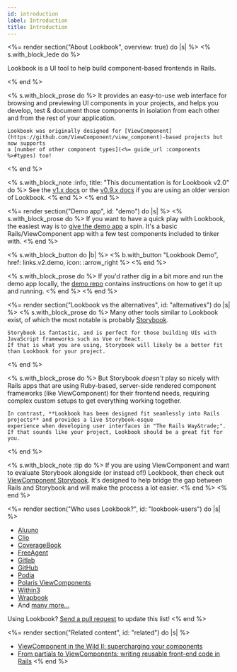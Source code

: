 ```yaml
---
id: introduction
label: Introduction
title: Introduction
---
```


<%= render section("About Lookbook", overview: true) do |s| %>
  <% s.with_block_lede do %>
    <p class="font-semibold">Lookbook is a UI tool to help build component-based frontends in Rails.</p>
  <% end %>

  <% s.with_block_prose do %>
    It provides an easy-to-use web interface for browsing and previewing UI components in your projects, and helps you develop, test & document those components in isolation from each other and from the rest of your application.

    Lookbook was originally designed for [ViewComponent](https://github.com/ViewComponent/view_component)-based projects but now supports
    a [number of other component types](<%= guide_url :components %>#types) too!
  <% end %>

  <% s.with_block_note :info, title: "This documentation is for Lookbook v2.0"  do %>
    See the [v1.x docs](https://lookbook.build) or the
    [v0.9.x docs](https://github.com/ViewComponent/lookbook/tree/0.9.x) if you are using an older version of Lookbook.
  <% end %>
<% end %>

<%= render section("Demo app", id: "demo") do |s| %>
  <% s.with_block_prose do %>
    If you want to have a quick play with Lookbook, the easiest way is to [give the demo app](<%= links.v2.demo %>) a spin.
    It's a basic Rails/ViewComponent app with a few test components included to tinker with.
  <% end %>

  <% s.with_block_button do |b| %>
    <% b.with_button "Lookbook Demo", href: links.v2.demo, icon: :arrow_right %>
  <% end %>

  <% s.with_block_prose do %>
    If you'd rather dig in a bit more and run the demo app locally, the [demo repo](<%= links.v2.demo_repo %>) contains instructions on how to get it up and running.
  <% end %>
<% end %>

<%= render section("Lookbook vs the alternatives", id: "alternatives") do |s| %>
  <% s.with_block_prose do %>
    Many other tools similar to Lookbook exist, of which the most notable is probably [Storybook](https://storybook.js.org/).

    Storybook is fantastic, and is perfect for those building UIs with JavaScript frameworks such as Vue or React.
    If that is what you are using, Storybook will likely be a better fit than Lookbook for your project.
  <% end %>

  <% s.with_block_prose do %>
    But Storybook _doesn't_ play so nicely with Rails apps that are using Ruby-based, server-side rendered component frameworks
    (like ViewComponent) for their frontend needs, requiring complex custom setups to get everything working together.
  
    In contrast, **Lookbook has been designed fit seamlessly into Rails projects** and provides a live Storybook-esque
    experience when developing user interfaces in "The Rails Way&trade;". If that sounds like your project, Lookbook should be a great fit for you.
  <% end %>

  <% s.with_block_note :tip do %>
    If you are using ViewComponent and want to evaluate Storybook alongside (or instead of!) Lookbook, then check out
    [ViewComponent Storybook](https://github.com/jonspalmer/view_component_storybook).
    It's designed to help bridge the gap between Rails and Storybook and will make the process a lot easier.
  <% end %>
<% end %>

<%= render section("Who uses Lookbook?", id: "lookbook-users") do |s| %>
  * [Aluuno](https://aluuno.com/)
  * [Clio](https://www.clio.com/)
  * [CoverageBook](https://coveragebook.com/)
  * [FreeAgent](https://www.freeagent.com/)
  * [Gitlab](https://www.gitlab.com/)
  * [GitHub](https://www.github.com/)
  * [Podia](https://www.podia.com/)
  * [Polaris ViewComponents](https://github.com/baoagency/polaris_view_components)
  * [Within3](https://within3.com/)
  * [Wrapbook](https://wrapbook.com/)
  * And [many more...](https://github.com/ViewComponent/lookbook/network/dependents?package_id=UGFja2FnZS0xMDM0MzQ1)

  Using Lookbook? [Send a pull request](https://github.com/ViewComponent/lookbook/edit/main/docs/src/_user_docs/overview.md) to update this list!
<% end %>

<%= render section("Related content", id: "related") do |s| %>
  * [ViewComponent in the Wild II: supercharging your components](https://evilmartians.com/chronicles/viewcomponent-in-the-wild-supercharging-your-components)
  * [From partials to ViewComponents: writing reusable front-end code in Rails](https://dev.to/nejremeslnici/from-partials-to-viewcomponents-writing-reusable-front-end-code-in-rails-1c9o)
<% end %>
